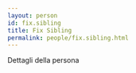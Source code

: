 ```yaml
---
layout: person
id: fix.sibling
title: Fix Sibling
permalink: people/fix.sibling.html
---
```


Dettagli della persona
